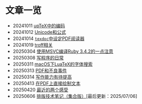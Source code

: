 
# 文章一览

* 20241011 [upTeX中的编码](20241011-uptex-encoding)
* 20241012 [Unicode和公式](20241012-unicode-math)
* 20241014 [`texdoc`中设定PDF阅读器](20241014-texdoc)
* 20241019 [troff相关](20241019-troff)
* 20250304 [使用MSVC编译Ruby 3.4.2的一点注意](20250304-msvc-ruby)
* 20250308 [写程序的日常](20250308-daily)
* 20250311 [macOS下LuaTeX的字体搜索](20250311-macOS-luatex)
* 20250313 [PDF和不良事件](20250313-pdf-ae)
* 20250314 [写作能力有待提高](20250314-writing)
* 20250413 [在PDF上直接绘制文本](20250413-draw-text)
* 20250420 [最近的两个感受](20250420-two-insights)
* 20250606 [排版技术笔记（集合版）](20250606-note)[最后更新：2025/07/06]
